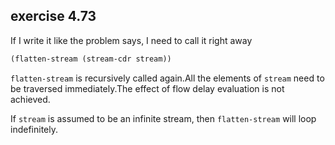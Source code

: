 ## exercise 4.73

If I write it like the problem says, I need to call it right away

``` Scheme
(flatten-stream (stream-cdr stream))
```
`flatten-stream` is recursively called again.All the elements of `stream` need to be traversed immediately.The effect of flow delay evaluation is not achieved.

If `stream` is assumed to be an infinite stream, then `flatten-stream` will loop indefinitely.
